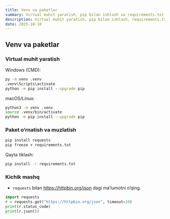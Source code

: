 ```yaml
---
title: Venv va paketlar
summary: Virtual muhit yaratish, pip bilan ishlash va requirements.txt
description: Virtual muhit yaratish, pip bilan ishlash, requirements.txt
date: 2025-10-10
---
```


## Venv va paketlar

<div class="my-md-content">

<h3 class="my-section-tag">Virtual muhit yaratish</h3>

Windows (CMD):

```bat
py -m venv .venv
.venv\Scripts\activate
python -m pip install --upgrade pip
```

macOS/Linux:

```bash
python3 -m venv .venv
source .venv/bin/activate
python -m pip install --upgrade pip
```

<h3 class="my-section-tag">Paket o‘rnatish va muzlatish</h3>

```bat
pip install requests
pip freeze > requirements.txt
```

Qayta tiklash:

```bat
pip install -r requirements.txt
```

<h3 class="my-section-tag">Kichik mashq</h3>

- `requests` bilan https://httpbin.org/json dagi ma’lumotni o‘qing.

```python
import requests
r = requests.get("https://httpbin.org/json", timeout=10)
print(r.status_code)
print(r.json())
```

</div>
